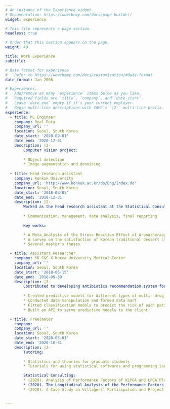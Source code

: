 ```yaml
---
# An instance of the Experience widget.
# Documentation: https://wowchemy.com/docs/page-builder/
widget: experience

# This file represents a page section.
headless: true

# Order that this section appears on the page.
weight: 40

title: Work Experience
subtitle:

# Date format for experience
#   Refer to https://wowchemy.com/docs/customization/#date-format
date_format: Jan 2006

# Experiences.
#   Add/remove as many `experience` items below as you like.
#   Required fields are `title`, `company`, and `date_start`.
#   Leave `date_end` empty if it's your current employer.
#   Begin multi-line descriptions with YAML's `|2-` multi-line prefix.
experience:
  - title: ML Engineer
    company: Real Data
    company_url: ''
    location: Seoul, South Korea
    date_start: '2020-09-01'
    date_end: '2020-12-31'
    description: |2-
        Computer vision project:
        
        * Object detection
        * Image augmentation and denoising
        
  - title: Head research assistant
    company: Konkuk University
    company_url: 'http://www.konkuk.ac.kr/do/Eng/Index.do'
    location: Seoul, South Korea
    date_start: '2018-03-05'
    date_end: '2019-12-31'
    description: |2-
        Worked as the head research assistant at the Statistical Consulting Office: 
        
        * Communication, management, data analysis, final reporting
        
        Key works:

        * A Meta_Analysis of the Stress Reaction Effect of Aromatherapy (Doctoral thesis in Art & Design at Konkuk University, 2018)
        * A survey on the satisfaction of Korean traditional dessert class (Korea Cultural Heritage Foundation, 2018)
        * Several master's theses

  - title: Assistant Researcher
    company: SK C&C X Korea University Medical Center
    company_url: ''
    location: Seoul, South Korea
    date_start: '2018-06-15'
    date_end: '2018-09-30'
    description: |2-
        Contributed to developing antibiotics recommendation system for the antibiotics stewardship:
        
        * Created predictive models for different types of multi--drug resistant(MDR) diseases
        * Conducted data manipulation and formed data mart
        * Fitted classification models to predict the risk of each patient's MDR type
        * Built an API to serve predictive models to the client

  - title: Freelancer
    company: 
    company_url: ''
    location: Seoul, South Korea
    date_start: '2020-05-01'
    date_end: '2020-10-31'
    description: |2-
        Tutoring:
        
        * Statistics and theories for graduate students
        * Tutorials for using statistical softwares and programming languages

        Statistical Consulting:
        * (2020). Analysis of Performance Factors of KLPGA and LPGA Players, and Prediction of Winners. _Journal of the Korean society for Wellness_.
        * (2020). The Longitudinal Analysis of the Performance Factors Affecting the Korean Ladies Professional Golfer's Prize Money: Using Data from 2010 to 2019. _Journal of Golf Studies_.
        * (2020). A Case Study on Villagers’ Participation and Project Achievement in Rural Development. _Journal Of The Korean Society Of Rural Planning_.


---
```

